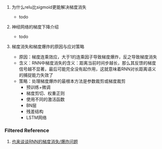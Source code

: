 1. 为什么relu比sigmoid更能解决梯度消失
    - todo

2. 神经网络的梯度下降介绍
    - todo
    
3. 梯度消失和梯度爆炸的原因与应对策略
    - 原因：梯度连乘效应，大于1的连乘因子导致梯度爆炸，反之导致梯度消失
    - 含义：RNN中梯度消失的含义：距离当前时间步越长，那么其反馈的梯度信号越不显著，最后可能完全没有起作用，这就意味着RNN对长距离语义的捕捉能力失效了
    - 策略：处理梯度爆炸的最根本方法是参数裁剪或梯度裁剪
        - 预训练+微调
        - 梯度剪切、权重正则
        - 使用不同的激活函数
        - BN层
        - 残差结构
        - LSTM网络
    
    
    
### Filtered Reference
1. [也来谈谈RNN的梯度消失/爆炸问题](https://kexue.fm/archives/7888?sharesource=weibo)